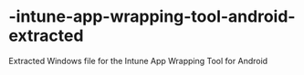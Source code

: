 # -intune-app-wrapping-tool-android-extracted
Extracted Windows file for the Intune App Wrapping Tool for Android
